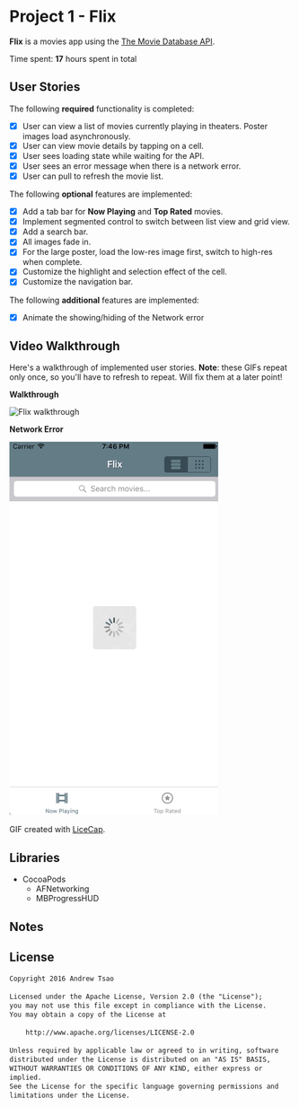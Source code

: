 # Project 1 - Flix

**Flix** is a movies app using the [The Movie Database API](https://www.themoviedb.org/documentation/api).

Time spent: **17** hours spent in total

## User Stories

The following **required** functionality is completed:

- [x] User can view a list of movies currently playing in theaters. Poster images load asynchronously.
- [x] User can view movie details by tapping on a cell.
- [x] User sees loading state while waiting for the API.
- [x] User sees an error message when there is a network error.
- [x] User can pull to refresh the movie list.

The following **optional** features are implemented:

- [x] Add a tab bar for **Now Playing** and **Top Rated** movies.
- [x] Implement segmented control to switch between list view and grid view.
- [x] Add a search bar.
- [x] All images fade in.
- [x] For the large poster, load the low-res image first, switch to high-res when complete.
- [x] Customize the highlight and selection effect of the cell.
- [x] Customize the navigation bar.

The following **additional** features are implemented:

- [x] Animate the showing/hiding of the Network error

## Video Walkthrough

Here's a walkthrough of implemented user stories. **Note**: these GIFs repeat only once, so you'll have to refresh to repeat. Will fix them at a later point!

**Walkthrough**

![Flix walkthrough](./flix.gif "Walkthrough")

**Network Error**

![Flix network error](./flix-network-error.gif "Network error")

GIF created with [LiceCap](http://www.cockos.com/licecap/).

## Libraries

- CocoaPods
    - AFNetworking
    - MBProgressHUD

## Notes

<!-- Describe any challenges encountered while building the app. -->

## License

    Copyright 2016 Andrew Tsao

    Licensed under the Apache License, Version 2.0 (the "License");
    you may not use this file except in compliance with the License.
    You may obtain a copy of the License at

        http://www.apache.org/licenses/LICENSE-2.0

    Unless required by applicable law or agreed to in writing, software
    distributed under the License is distributed on an "AS IS" BASIS,
    WITHOUT WARRANTIES OR CONDITIONS OF ANY KIND, either express or implied.
    See the License for the specific language governing permissions and
    limitations under the License.